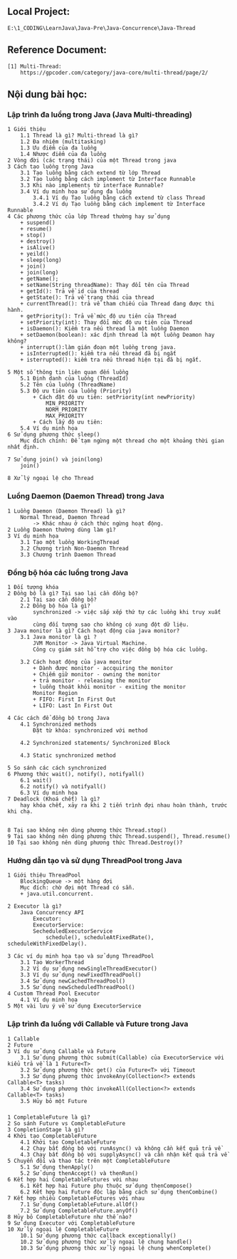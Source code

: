 ## Local Project:
    E:\1_CODING\LearnJava\Java-Pre\Java-Concurrence\Java-Thread

## Reference Document:
    [1] Multi-Thread:
        https://gpcoder.com/category/java-core/multi-thread/page/2/


## Nội dung bài học:
### Lập trình đa luồng trong Java (Java Multi-threading)
    1 Giới thiệu
        1.1 Thread là gì? Multi-thread là gì?
        1.2 Đa nhiệm (multitasking)
        1.3 Ưu điểm của đa luồng
        1.4 Nhược điểm của đa luồng
    2 Vòng đời (các trạng thái) của một Thread trong java
    3 Cách tạo luồng trong Java
        3.1 Tạo luồng bằng cách extend từ lớp Thread
        3.2 Tạo luồng bằng cách implement từ Interface Runnable
        3.3 Khi nào implements từ interface Runnable?
        3.4 Ví dụ minh họa sử dụng đa luồng
            3.4.1 Ví dụ Tạo luồng bằng cách extend từ class Thread
            3.4.2 Ví dụ Tạo luồng bằng cách implement từ Interface Runnable
    4 Các phương thức của lớp Thread thường hay sử dụng
        + suspend()
        + resume()
        + stop()
        + destroy()
        + isAlive()
        + yeild()
        + sleep(long)
        + join()
        + join(long)
        + getName();
        + setName(String threadName): Thay đổi tên của Thread
        + getId(): Trả về id của thread
        + getState(): Trả về trạng thái của thread
        + currentThread(): trả về tham chiếu của Thread đang được thi hành.
        + getPriority(): Trả về mức độ ưu tiên của Thread
        + setPriority(int): Thay đổi mức độ ưu tiên của Thread
        + isDaemon(): Kiểm tra nếu thread là một luồng Daemon
        + setDaemon(boolean): xác định thread là một luồng Deamon hay không?
        + interrupt():làm gián đoạn một luồng trong java.
        + isInterrupted(): kiểm tra nếu thread đã bị ngắt
        + isterrupted(): kiểm tra nếu thread hiện tại đã bị ngắt.
    
    5 Một số thông tin liên quan đến luồng
        5.1 Định danh của luồng (ThreadId)
        5.2 Tên của luồng (ThreadName)
        5.3 Độ ưu tiên của luồng (Priority)
            + Cách đặt độ ưu tiên: setPriority(int newPriority)
                MIN_PRIORITY
                NORM_PRIORITY
                MAX_PRIORITY
            + Cách lấy độ ưu tiên:
        5.4 Ví dụ minh họa
    6 Sử dụng phương thức sleep()
        Mục đích chính: Để tạm ngừng một thread cho một khoảng thời gian nhất định.

    7 Sử dụng join() và join(long)
        join() 
        
    8 Xử lý ngoại lệ cho Thread
### Luồng Daemon (Daemon Thread) trong Java
    1 Luồng Daemon (Daemon Thread) là gì?
        Normal Thread, Daemon Thread
            -> Khác nhau ở cách thức ngừng hoạt động.
    2 Luồng Daemon thường dùng làm gì?
    3 Ví dụ minh họa
        3.1 Tạo một luồng WorkingThread
        3.2 Chương trình Non-Daemon Thread
        3.3 Chương trình Daemon Thread

### Đồng bộ hóa các luồng trong Java
    1 Đối tượng khóa
    2 Đồng bộ là gì? Tại sao lại cần đồng bộ?
        2.1 Tại sao cần đồng bộ?
        2.2 Đồng bộ hóa là gì?
            synchronized -> việc sắp xếp thứ tự các luồng khi truy xuất vào
            cùng đối tượng sao cho không có xung đột dữ liệu.
    3 Java monitor là gì? Cách hoạt động của java monitor?
        3.1 Java monitor là gì ?
            JVM Monitor -> Java Virtual Machine.
            Công cụ giám sát hỗ trợ cho việc đồng bộ hóa các luồng.

        3.2 Cách hoạt động của java monitor
            + Dành được monitor - accquiring the monitor
            + Chiếm giữ monitor - owning the monitor
            + trả monitor - releasing the monitor
            + luồng thoát khỏi monitor - exiting the monitor
            Monitor Region
            + FIFO: First In First Out
            + LIFO: Last In First Out
            
    4 Các cách để đồng bộ trong Java
        4.1 Synchronized methods
            Đặt từ khóa: synchronized với method
            
        4.2 Synchronized statements/ Synchronized Block
            
        4.3 Static synchronized method
        
    5 So sánh các cách synchronized
    6 Phương thức wait(), notify(), notifyall()
        6.1 wait()
        6.2 notify() và notifyall()
        6.3 Ví dụ minh họa
    7 Deadlock (Khoá chết) là gì?
        hay khóa chết, xảy ra khi 2 tiến trình đợi nhau hoàn thành, trước khi chạ.


    8 Tại sao không nên dùng phương thức Thread.stop()
    9 Tại sao không nên dùng phương thức Thread.suspend(), Thread.resume()
    10 Tại sao không nên dùng phương thức Thread.Destroy()?

### Hướng dẫn tạo và sử dụng ThreadPool trong Java
    1 Giới thiệu ThreadPool
        BlockingQueue -> một hàng đợi
        Mục đích: chờ đợi một Thread có sẵn.
        + java.util.concurrent.
        
    2 Executor là gì?
        Java Concurrency API
            Executor:
            ExecutorService:
            SecheduledExecutorService
                schedule(), scheduleAtFixedRate(), scheduleWithFixedDelay().

    3 Các ví dụ minh họa tạo và sử dụng ThreadPool
        3.1 Tạo WorkerThread
        3.2 Ví dụ sử dụng newSingleThreadExecutor()
        3.3 Ví dụ sử dụng newFixedThreadPool()
        3.4 Sử dụng newCachedThreadPool()
        3.5 Sử dụng newScheduledThreadPool()
    4 Custom Thread Pool Executor
        4.1 Ví dụ minh họa
    5 Một vài lưu ý về sử dụng ExecutorService

### Lập trình đa luồng với Callable và Future trong Java
    1 Callable
    2 Future
    3 Ví dụ sử dụng Callable và Future
        3.1 Sử dụng phương thức submit(Callable) của ExecutorService với kiểu trả về là 1 Future<T>
        3.2 Sử dụng phương thức get() của Future<T> với Timeout
        3.3 Sử dụng phương thức invokeAny(Collection<?> extends Callable<T> tasks)
        3.4 Sử dụng phương thức invokeAll(Collection<?> extends Callable<T> tasks)
        3.5 Hủy bỏ một Future


###
    1 CompletableFuture là gì?
    2 So sánh Future vs CompletableFuture
    3 CompletionStage là gì?
    4 Khởi tạo CompletableFuture
        4.1 Khởi tạo CompletableFuture
        4.2 Chạy bất đồng bộ với runAsync() và không cần kết quả trả về
        4.3 Chạy bất đồng bộ với supplyAsync() và cần nhận kết quả trả về
    5 Chuyển đổi và thao tác trên một CompletableFuture
        5.1 Sử dụng thenApply()
        5.2 Sử dụng thenAccept() và thenRun()
    6 Kết hợp hai CompletableFutures với nhau
        6.1 Kết hợp hai Future phụ thuộc sử dụng thenCompose()
        6.2 Kết hợp hai Future độc lập bằng cách sử dụng thenCombine()
    7 Kết hợp nhiều CompletableFutures với nhau
        7.1 Sử dụng CompletableFuture.allOf()
        7.2 Sử dụng CompletableFuture.anyOf()
    8 Hủy bỏ CompletableFuture như thế nào?
    9 Sử dụng Executor với CompletableFuture
    10 Xử lý ngoại lệ CompletableFuture
        10.1 Sử dụng phương thức callback exceptionally()
        10.2 Sử dụng phương thức xử lý ngoại lệ chung handle()
        10.3 Sử dụng phương thức xử lý ngoại lệ chung whenComplete()
